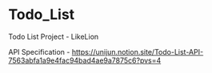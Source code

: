 # Todo_List
Todo List Project - LikeLion

API Specification - https://unijun.notion.site/Todo-List-API-7563abfa1a9e4fac94bad4ae9a7875c6?pvs=4